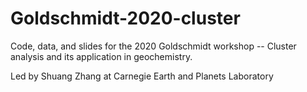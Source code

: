 # Goldschmidt-2020-cluster
Code, data, and slides for the 2020 Goldschmidt workshop -- Cluster analysis and its application in geochemistry.

Led by Shuang Zhang at Carnegie Earth and Planets Laboratory
